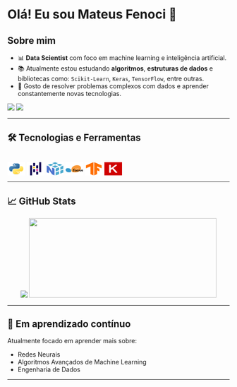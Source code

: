 # Olá! Eu sou Mateus Fenoci 👋

## Sobre mim

- 📊 **Data Scientist** com foco em machine learning e inteligência artificial.
- 📚 Atualmente estou estudando **algoritmos**, **estruturas de dados** e bibliotecas como: `Scikit-Learn`, `Keras`, `TensorFlow`, entre outras.
- 🎯 Gosto de resolver problemas complexos com dados e aprender constantemente novas tecnologias.

<div>
  <a href = "mailto:fenocimateus@gmail.com"><img src="https://img.shields.io/badge/-Gmail-D14836?style=for-the-badge&logo=gmail&logoColor=white" target="_blank"></a>
  <a href="https://www.linkedin.com/in/mateus-r-fenoci-ba0936232/" target="_blank"><img src="https://img.shields.io/badge/-LinkedIn-0077B5?style=for-the-badge&logo=linkedin&logoColor=white" target="_blank"></a>
</div>

---

## 🛠️ Tecnologias e Ferramentas

<div style="display: inline_block"><br>
  <img align="center" alt="Mf-Python" height="30" width="40" src="https://raw.githubusercontent.com/devicons/devicon/master/icons/python/python-original.svg">
  <img align="center" alt="Mf-Pandas" height="30" width="40" src="https://github.com/devicons/devicon/blob/master/icons/pandas/pandas-original.svg">
  <img align="center" alt="Mf-Numpy" height="30" width="40" src="https://github.com/devicons/devicon/blob/master/icons/numpy/numpy-original.svg">
  <img align="center" alt="Mf-ScikitLearn" height="30" width="40" src="https://github.com/devicons/devicon/blob/master/icons/scikitlearn/scikitlearn-original.svg">
  <img align="center" alt="Mf-TensorFlow" height="30" width="40" src="https://github.com/devicons/devicon/blob/master/icons/tensorflow/tensorflow-original.svg">
  <img align="center" alt="Mf-Keras" height="30" width="40" src="https://github.com/devicons/devicon/blob/master/icons/keras/keras-original.svg">
</div>

---

## 📈 GitHub Stats

<div align="center">
  <img height="180em" src="https://github-readme-stats.vercel.app/api?username=MateusFenoci&show_icons=true&theme=radical&include_all_commits=true&count_private=true&hide=contribs,prs"/>
  <img height="180em" width="425em" src="https://github-readme-stats.vercel.app/api/top-langs/?username=MateusFenoci&layout=compact&langs_count=7&theme=radical&hide=javascript,html"/>
</div>


---

## 🌱 Em aprendizado contínuo

Atualmente focado em aprender mais sobre:
- Redes Neurais
- Algoritmos Avançados de Machine Learning
- Engenharia de Dados

---

